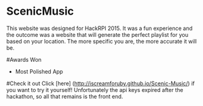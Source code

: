# ScenicMusic
This website was designed for HackRPI 2015. It was a fun experience and the outcome was a website that will generate the perfect playlist for you based on your location. The more specific you are, the more accurate it will be.

#Awards Won
* Most Polished App

#Check it out
Click [here] (http://iscreamforuby.github.io/Scenic-Music/) if you want to try it yourself! Unfortunately the api keys expired after the hackathon, so all that remains is the front end. 
